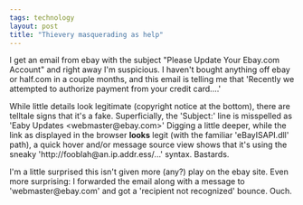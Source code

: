 ```yaml
---
tags: technology
layout: post
title: "Thievery masquerading as help"
---
```




I get an email from ebay with the subject "Please Update Your Ebay.com Account" and right away I'm suspicious. I haven't bought anything off ebay or half.com in a couple months, and this email is telling me that 'Recently we attempted to authorize payment from your credit card....'

<p>While little details look legitimate (copyright notice at the bottom), there are telltale signs that it's a fake. Superficially, the 'Subject:' line is misspelled as 'Eaby Updates &lt;webmaster@ebay.com&gt;' Digging a little deeper, while the link as displayed in the browser <b>looks</b> legit (with the familiar 'eBayISAPI.dll' path), a quick hover and/or message source view shows that it's using the sneaky 'http://fooblah@an.ip.addr.ess/...' syntax. Bastards.</p>

<p>I'm a little surprised this isn't given more (any?) play on the ebay site. Even more surprising: I forwarded the email along with a message to 'webmaster@ebay.com' and got a 'recipient not recognized' bounce. Ouch.</p>


